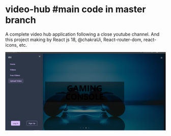 # video-hub #main code in master branch
A complete video hub application following a close youtube channel. And this project making by React js 18, @chakraUi, React-router-dom, react-icons, etc. 


<img src='https://raw.githubusercontent.com/raihan-jishan/Github-cover-photo/main/images/Screenshot%20(131).png' alt='github photo' /> 

 
